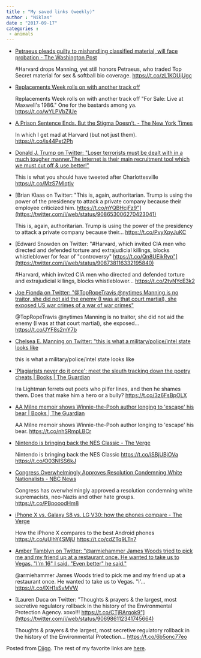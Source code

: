 ```yaml
---
title : "My saved links (weekly)"
author : "Niklas"
date : "2017-09-17"
categories : 
 - animals
---
```


- [Petraeus pleads guilty to mishandling classified material, will face probation - The Washington Post](https://www.washingtonpost.com/world/national-security/petraeus-set-to-plead-guilty-to-mishandling-classified-materials/2015/04/22/3e6dbf20-e8f5-11e4-aae1-d642717d8afa_story.html)
    
    #Harvard drops Manning, yet still honors Petraeus, who traded Top Secret material for sex & softball bio coverage. https://t.co/zL1KOUjUgc
    
    
- [Replacements Week rolls on with another track off](https://pitchfork.com/news/the-replacements-share-unreleased-live-version-of-bastards-of-young-listen/)
    
    Replacements Week rolls on with another track off "For Sale: Live at Maxwell's 1986." One for the bastards among ya. https://t.co/wYLPVbZjUe
    
- [A Prison Sentence Ends. But the Stigma Doesn’t. - The New York Times](https://www.nytimes.com/2017/09/15/opinion/a-jail-sentence-ends-but-the-stigma-doesnt.html?smid=tw-share)
    
    In which I get mad at Harvard (but not just them). https://t.co/is44Pet2Ph
    
- [Donald J. Trump on Twitter: "Loser terrorists must be dealt with in a much tougher manner.The internet is their main recruitment tool which we must cut off & use better!"](https://twitter.com/realDonaldTrump/status/908643633901039617)
    
    This is what you should have tweeted after Charlottesville https://t.co/MzS7MIqtIv
    
- [Brian Klaas on Twitter: "This is, again, authoritarian. Trump is using the power of the presidency to attack a private company because their employee criticized him. https://t.co/nYQBHcjFz9"](https://twitter.com/i/web/status/908653006270423041)
    
    This is, again, authoritarian. Trump is using the power of the presidency to attack a private company because their… https://t.co/PvyXpyJuKC
    
- [Edward Snowden on Twitter: "#Harvard, which invited CIA men who directed and defended torture and extrajudicial killings, blocks whistleblower for fear of "controversy" https://t.co/Qn8UEikRyp"](https://twitter.com/i/web/status/908738116332195840)
    
    #Harvard, which invited CIA men who directed and defended torture and extrajudicial killings, blocks whistleblower… https://t.co/2tvNYcE3k2
    
    
- [Joe Fionda on Twitter: "@TopRopeTravis @nytimes Manning is no traitor, she did not aid the enemy (I was at that court martial), she exposed US war crimes of a war of war crimes"](https://twitter.com/i/web/status/908607123369668608)
    
    @TopRopeTravis @nytimes Manning is no traitor, she did not aid the enemy (I was at that court martial), she exposed… https://t.co/JYF8s2mY7b
    
- [Chelsea E. Manning on Twitter: "this is what a military/police/intel state looks like](https://twitter.com/i/web/status/908582133681328129)
    
    this is what a military/police/intel state looks like
    
- ['Plagiarists never do it once': meet the sleuth tracking down the poetry cheats | Books | The Guardian](https://www.theguardian.com/books/2017/sep/09/poetry-plagiarism-copying-maya-angelou-ira-lightman-will-storr?utm_content=buffer6c12e&utm_medium=social&utm_source=twitter.com&utm_campaign=buffer)
    
    Ira Lightman ferrets out poets who pilfer lines, and then he shames them. Does that make him a hero or a bully? https://t.co/3z6FsBpOLX
    
- [AA Milne memoir shows Winnie-the-Pooh author longing to 'escape' his bear | Books | The Guardian](https://www.theguardian.com/books/2017/sep/12/aa-milne-memoir-shows-winnie-the-pooh-author-longing-to-escape-his-bear?CMP=share_btn_tw)
    
    AA Milne memoir shows Winnie-the-Pooh author longing to 'escape' his bear. https://t.co/nhSRmpLBCr
    
- [Nintendo is bringing back the NES Classic - The Verge](https://www.theverge.com/2017/9/12/16293664/nes-classic-coming-back-more-snes-stock?utm_campaign=theverge&utm_content=chorus&utm_medium=social&utm_source=twitter)
    
    Nintendo is bringing back the NES Classic https://t.co/iSBjUBjOVa https://t.co/O03NISS6kJ
    
- [Congress Overwhelmingly Approves Resolution Condemning White Nationalists - NBC News](https://www.nbcnews.com/politics/congress/senate-unanimously-approves-resolution-condemning-white-nationalists-n800816)
    
    Congress has overwhelmingly approved a resolution condemning white supremacists, neo-Nazis and other hate groups. https://t.co/PBpooodHm8
    
- [iPhone X vs. Galaxy S8 vs. LG V30: how the phones compare - The Verge](https://www.theverge.com/circuitbreaker/2017/9/12/16288462/apple-iphone-x-vs-samsung-galaxy-8-android-spec-comparison?utm_campaign=theverge&utm_content=chorus&utm_medium=social&utm_source=twitter)
    
    How the iPhone X compares to the best Android phones https://t.co/uUlhY4SMjU https://t.co/cdZTq9LTn7
    
- [Amber Tamblyn on Twitter: "@armiehammer James Woods tried to pick me and my friend up at a restaurant once. He wanted to take us to Vegas. "I'm 16" I said. "Even better" he said."](https://twitter.com/i/web/status/907331400713478144)
    
    @armiehammer James Woods tried to pick me and my friend up at a restaurant once. He wanted to take us to Vegas. "I'… https://t.co/IXH1sSvMVW
    
- [Lauren Duca on Twitter: "Thoughts & prayers & the largest, most secretive regulatory rollback in the history of the Environmental Protection Agency. xoxo!!! https://t.co/CTjRArqok9"](https://twitter.com/i/web/status/906986112341745664)
    
    Thoughts & prayers & the largest, most secretive regulatory rollback in the history of the Environmental Protection… https://t.co/6b5onc77eo
    

Posted from [Diigo](https://www.diigo.com). The rest of my favorite links are [here](https://www.diigo.com/user/npivic).
